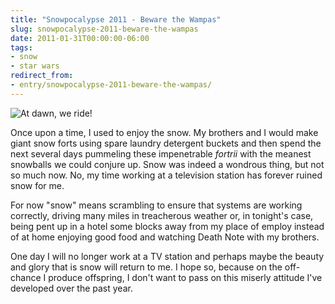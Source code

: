 ```yaml
---
title: "Snowpocalypse 2011 - Beware the Wampas"
slug: snowpocalypse-2011-beware-the-wampas
date: 2011-01-31T00:00:00-06:00
tags:
- snow
- star wars
redirect_from:
- entry/snowpocalypse-2011-beware-the-wampas/
---
```

![](http://images.dxprog.com/blog/snowpocalypse2011.jpg "At dawn, we ride!")

Once upon a time, I used to enjoy the snow. My brothers and I would make giant snow forts using spare laundry detergent buckets and then spend the next several days pummeling these impenetrable _fortrii_ with the meanest snowballs we could conjure up. Snow was indeed a wondrous thing, but not so much now. No, my time working at a television station has forever ruined snow for me.

For now "snow" means scrambling to ensure that systems are working correctly, driving many miles in treacherous weather or, in tonight's case, being pent up in a hotel some blocks away from my place of employ instead of at home enjoying good food and watching Death Note with my brothers.

One day I will no longer work at a TV station and perhaps maybe the beauty and glory that is snow will return to me. I hope so, because on the off-chance I produce offspring, I don't want to pass on this miserly attitude I've developed over the past year.
